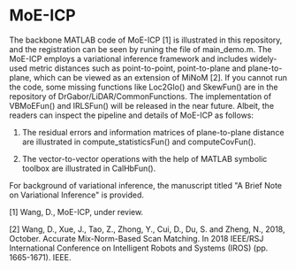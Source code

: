 # MoE-ICP

The backbone MATLAB code of MoE-ICP [1] is illustrated in this repository, and the registration can be seen by runing the file of main_demo.m. The MoE-ICP employs a variational inference framework and includes widely-used metric distances such as point-to-point, point-to-plane and plane-to-plane, which can be viewed as an extension of MiNoM [2]. If you cannot run the code, some missing functions like Loc2Glo() and SkewFun() are in the repository of DrGabor/LiDAR/CommonFunctions. The implementation of VBMoEFun() and IRLSFun() will be released in the near future. Albeit, the readers can inspect the pipeline and details of MoE-ICP as follows:

1. The residual errors and information matrices of plane-to-plane distance are illustrated in compute_statisticsFun() and computeCovFun().

2. The vector-to-vector operations with the help of MATLAB symbolic toolbox are illustrated in CalHbFun(). 

For background of variational inference, the manuscript titled "A Brief Note on Variational Inference" is provided. 

[1] Wang, D., MoE-ICP, under review. 

[2] Wang, D., Xue, J., Tao, Z., Zhong, Y., Cui, D., Du, S. and Zheng, N., 2018, October. Accurate Mix-Norm-Based Scan Matching. In 2018 IEEE/RSJ International Conference on Intelligent Robots and Systems (IROS) (pp. 1665-1671). IEEE.
